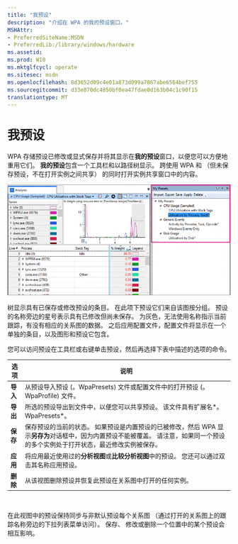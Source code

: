 ```yaml
---
title: "我预设"
description: "介绍在 WPA 的我的预设窗口。"
MSHAttr:
- PreferredSiteName:MSDN
- PreferredLib:/library/windows/hardware
ms.assetid: 
ms.prod: W10
ms.mktglfcycl: operate
ms.sitesec: msdn
ms.openlocfilehash: 8d3652d09c4e01a873d099a7867abe6564bef755
ms.sourcegitcommit: d33e870dc4850bf0ea47fdae0d163b04c1c90f15
translationtype: MT
---
```

# <a name="my-presets"></a>我预设

WPA 存储预设已修改或显式保存并将其显示在**我的预设**窗口，以便您可以方便地重用它们。 **我的预设**包含一个工具栏和以路径树显示。 跨使用 WPA 和 （但未保存预设，不在打开实例之间共享） 的同时打开实例共享窗口中的内容。

![WPA 使用我的预设显示在右侧的窗口。](images/my-presets.png)

树显示具有已保存或修改预设的条目。 在此项下预设它们来自该图按分组。 预设的名称旁边的星号表示具有已修改但尚未保存。 为灰色，无法使用名称指示当前跟踪，有没有相应的关系图的数据。 之后应用配置文件，配置文件将显示在一个单独的条目，以及图形和预设它包含。

您可以访问预设在工具栏或右键单击预设，然后再选择下表中描述的选项的命令。

| 选项 | 说明 |
|---|---|
| **导入** | 从预设导入预设 (。WpaPresets) 文件或配置文件中的打开预设 (。WpaProfile) 文件。 |
| **导出** | 所选的预设导出到文件中，以便您可以共享预设。 该文件具有扩展名*。WpaPresets*。 |
| **保存** | 保存预设的当前的状态。 如果预设是内置预设的已被修改，然后 WPA 显示**另存为**对话框中，因为内置预设不能被覆盖。 请注意，如果同一个预设的多个实例处于打开状态，最近修改实例被保存。 |
| **应用** | 将应用最近使用过的**分析视图**或**比较分析视图**中的预设。 您还可以通过双击其名称应用预设。 |
| **删除** | 从该视图删除预设并恢复此预设在关系图中打开的任何实例。 |
<br/>

在此视图中的预设保持同步与非默认预设每个关系图 （通过打开的关系图上的跟踪名称旁边的下拉列表菜单访问）。 保存、 修改或删除一个位置中的某个预设会相互影响。

